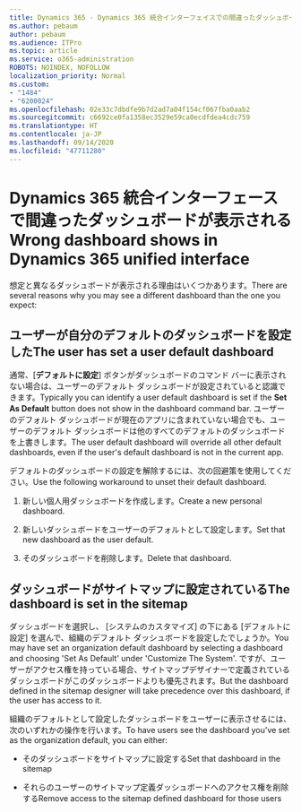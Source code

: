 ```yaml
---
title: Dynamics 365 - Dynamics 365 統合インターフェイスでの間違ったダッシュボードの表示
ms.author: pebaum
author: pebaum
ms.audience: ITPro
ms.topic: article
ms.service: o365-administration
ROBOTS: NOINDEX, NOFOLLOW
localization_priority: Normal
ms.custom:
- "1484"
- "6200024"
ms.openlocfilehash: 02e33c7dbdfe9b7d2ad7a04f154cf067fba0aab2
ms.sourcegitcommit: c6692ce0fa1358ec3529e59ca0ecdfdea4cdc759
ms.translationtype: HT
ms.contentlocale: ja-JP
ms.lasthandoff: 09/14/2020
ms.locfileid: "47711280"
---
```

# <a name="wrong-dashboard-shows-in-dynamics-365-unified-interface"></a><span data-ttu-id="0d933-102">Dynamics 365 統合インターフェースで間違ったダッシュボードが表示される</span><span class="sxs-lookup"><span data-stu-id="0d933-102">Wrong dashboard shows in Dynamics 365 unified interface</span></span>

<span data-ttu-id="0d933-103">想定と異なるダッシュボードが表示される理由はいくつかあります。</span><span class="sxs-lookup"><span data-stu-id="0d933-103">There are several reasons why you may see a different dashboard than the one you expect:</span></span>

## <a name="the-user-has-set-a-user-default-dashboard"></a><span data-ttu-id="0d933-104">ユーザーが自分のデフォルトのダッシュボードを設定した</span><span class="sxs-lookup"><span data-stu-id="0d933-104">The user has set a user default dashboard</span></span> 

<span data-ttu-id="0d933-105">通常、[**デフォルトに設定**] ボタンがダッシュボードのコマンド バーに表示されない場合は、ユーザーのデフォルト ダッシュボードが設定されていると認識できます。</span><span class="sxs-lookup"><span data-stu-id="0d933-105">Typically you can identify a user default dashboard is set if the **Set As Default** button does not show in the dashboard command bar.</span></span> <span data-ttu-id="0d933-106">ユーザーのデフォルト ダッシュボードが現在のアプリに含まれていない場合でも、ユーザーのデフォルト ダッシュボードは他のすべてのデフォルトのダッシュボードを上書きします。</span><span class="sxs-lookup"><span data-stu-id="0d933-106">The user default dashboard will override all other default dashboards, even if the user's default dashboard is not in the current app.</span></span>

<span data-ttu-id="0d933-107">デフォルトのダッシュボードの設定を解除するには、次の回避策を使用してください。</span><span class="sxs-lookup"><span data-stu-id="0d933-107">Use the following workaround to unset their default dashboard.</span></span>

1. <span data-ttu-id="0d933-108">新しい個人用ダッシュボードを作成します。</span><span class="sxs-lookup"><span data-stu-id="0d933-108">Create a new personal dashboard.</span></span>

2. <span data-ttu-id="0d933-109">新しいダッシュボードをユーザーのデフォルトとして設定します。</span><span class="sxs-lookup"><span data-stu-id="0d933-109">Set that new dashboard as the user default.</span></span>

3. <span data-ttu-id="0d933-110">そのダッシュボードを削除します。</span><span class="sxs-lookup"><span data-stu-id="0d933-110">Delete that dashboard.</span></span>

## <a name="the-dashboard-is-set-in-the-sitemap"></a><span data-ttu-id="0d933-111">ダッシュボードがサイトマップに設定されている</span><span class="sxs-lookup"><span data-stu-id="0d933-111">The dashboard is set in the sitemap</span></span>

<span data-ttu-id="0d933-112">ダッシュボードを選択し、 [システムのカスタマイズ] の下にある [デフォルトに設定] を選んで、組織のデフォルト ダッシュボードを設定したでしょうか。</span><span class="sxs-lookup"><span data-stu-id="0d933-112">You may have set an organization default dashboard by selecting a dashboard and choosing 'Set As Default' under 'Customize The System'.</span></span> <span data-ttu-id="0d933-113">ですが、ユーザーがアクセス権を持っている場合、サイトマップデザイナーで定義されているダッシュボードがこのダッシュボードよりも優先されます。</span><span class="sxs-lookup"><span data-stu-id="0d933-113">But the dashboard defined in the sitemap designer will take precedence over this dashboard, if the user has access to it.</span></span>

<span data-ttu-id="0d933-114">組織のデフォルトとして設定したダッシュボードをユーザーに表示させるには、次のいずれかの操作を行います。</span><span class="sxs-lookup"><span data-stu-id="0d933-114">To have users see the dashboard you've set as the organization default, you can either:</span></span>

* <span data-ttu-id="0d933-115">そのダッシュボードをサイトマップに設定する</span><span class="sxs-lookup"><span data-stu-id="0d933-115">Set that dashboard in the sitemap</span></span>

* <span data-ttu-id="0d933-116">それらのユーザーのサイトマップ定義ダッシュボードへのアクセス権を削除する</span><span class="sxs-lookup"><span data-stu-id="0d933-116">Remove access to the sitemap defined dashboard for those users</span></span>
